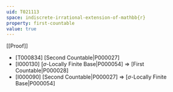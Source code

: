 ```yaml
---
uid: T021113
space: indiscrete-irrational-extension-of-mathbb{r}
property: first-countable
value: true
---
```

[[Proof]]

* [T000834] [Second Countable|P000027]
* [I000130] [$\sigma$-Locally Finite Base|P000054] => [First Countable|P000028]
* [I000090] [Second Countable|P000027] => [$\sigma$-Locally Finite Base|P000054]

